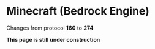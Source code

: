 # Minecraft (Bedrock Engine)

Changes from protocol **160** to **274**

__This page is still under construction__
